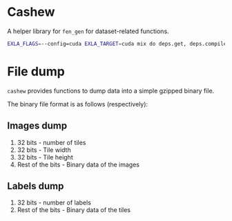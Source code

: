 # Cashew

A helper library for `fen_gen` for dataset-related functions.

```bash
EXLA_FLAGS=--config=cuda EXLA_TARGET=cuda mix do deps.get, deps.compile
```

# File dump

`cashew` provides functions to dump data into a simple gzipped binary file.

The binary file format is as follows (respectively):

## Images dump

1. 32 bits - number of tiles
2. 32 bits - Tile width
3. 32 bits - Tile height
4. Rest of the bits - Binary data of the images

## Labels dump

1. 32 bits - number of labels
2. Rest of the bits - Binary data of the tiles
